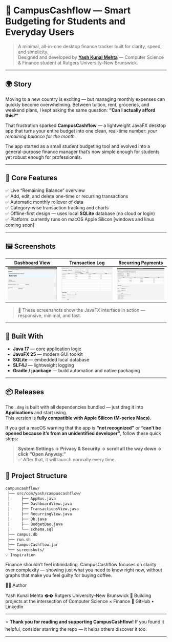 # 💸 CampusCashflow — Smart Budgeting for Students and Everyday Users  

> A minimal, all-in-one desktop finance tracker built for clarity, speed, and simplicity.  
> Designed and developed by [**Yash Kunal Mehta**](https://github.com/Yash-Mehtaa) — Computer Science & Finance student at Rutgers University–New Brunswick.

---

## 🌍 Story  

Moving to a new country is exciting — but managing monthly expenses can quickly become overwhelming. Between tuition, rent, groceries, and weekend plans, I kept asking the same question: **“Can I actually afford this?”**  

That frustration sparked **CampusCashflow** — a lightweight JavaFX desktop app that turns your entire budget into one clean, real-time number: *your remaining balance for the month.*  

The app started as a small student budgeting tool and evolved into a general-purpose finance manager that’s now simple enough for students yet robust enough for professionals.

---

## 🚀 Core Features  
✅ Live “Remaining Balance” overview  
✅ Add, edit, and delete one-time or recurring transactions  
✅ Automatic monthly rollover of data  
✅ Category-wise transaction tracking and charts  
✅ Offline-first design — uses local **SQLite** database (no cloud or login)  
✅ Platform: currently runs on macOS Apple Silicon [windows and linux coming soon]

---

## 🖼️ Screenshots  

| Dashboard View | Transaction Log | Recurring Payments |
|-----------------|-----------------|--------------------|
| ![Dashboard](screenshots/dashboard.png) | ![Transactions](screenshots/transactions.png) | ![Recurring](screenshots/recurring.png) |

> 📸 These screenshots show the JavaFX interface in action — responsive, minimal, and fast.  

---

## 🧠 Built With  
- **Java 17** — core application logic  
- **JavaFX 25** — modern GUI toolkit  
- **SQLite** — embedded local database  
- **SLF4J** — lightweight logging  
- **Gradle / jpackage** — build automation and native packaging  

---

## 📦 Releases  

The `.dmg` is built with all dependencies bundled — just drag it into **Applications** and start using.  
This version is **fully compatible with Apple Silicon (M-series Macs)**.

If you get a macOS warning that the app is **“not recognized”** or **“can’t be opened because it’s from an unidentified developer”**, follow these quick steps:  

> **System Settings → Privacy & Security → scroll all the way down → click “Open Anyway.”**  
✅ After that, it will launch normally every time.


## 🧭 Project Structure  

```plaintext
campuscashflow/
 ├── src/com/yash/campuscashflow/
 │     ├── AppBus.java
 │     ├── DashboardView.java
 │     ├── TransactionsView.java
 │     ├── RecurringView.java
 │     ├── Db.java
 │     ├── BudgetDao.java
 │     └── schema.sql
 ├── campus.db
 ├── run.sh
 ├── CampusCashflow.jar
 └── screenshots/
💡 Inspiration

```

Finance shouldn’t feel intimidating.
CampusCashflow focuses on clarity over complexity — showing just what you need to know right now, without graphs that make you feel guilty for buying coffee.

👨‍💻 Author

Yash Kunal Mehta
�� Rutgers University–New Brunswick
💼 Building projects at the intersection of Computer Science × Finance
🔗 GitHub
 • LinkedIn

---

⭐ **Thank you for reading and supporting CampusCashflow!**
If you found it helpful, consider starring the repo — it helps others discover it too.

---

